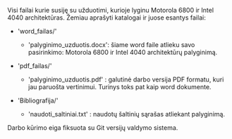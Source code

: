 Visi failai kurie susiję su užduotimi, kurioje lyginu Motorola 6800 ir Intel 4040 architektūras. Žemiau aprašyti katalogai ir juose esantys failai:

- 'word_failas/'
	- 'palyginimo_uzduotis.docx': šiame word faile atlieku savo pasirinkimo: Motorola 6800 ir Intel 4040 architektūrų palyginimą.


- 'pdf_failas/'
	- 'palyginimo_uzduotis.pdf' : galutinė darbo versija PDF formatu, kuri jau paruošta vertinimui. Turinys toks pat kaip word dokumente.


- 'Bibliografija/'
	- 'naudoti_saltiniai.txt' : naudotų šaltinių sąrašas atliekant palyginimą.


Darbo kūrimo eiga fiksuota su Git versijų valdymo sistema.